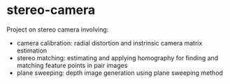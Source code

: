 # stereo-camera

Project on stereo camera involving:
- camera calibration: radial distortion and instrinsic camera matrix estimation
- stereo matching: estimating and applying homography for finding and matching feature points in pair images
- plane sweeping: depth image generation using plane sweeping method
